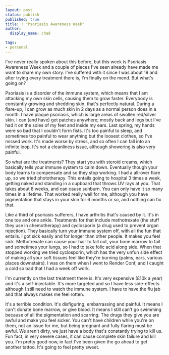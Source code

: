 ```yaml
---
layout: post
status: publish
published: true
title: ! "Psoriasis Awareness Week"
author:
  display_name: chad

tags:
- personal
---
```


I've never really spoken about this before, but this week is Psoriasis Awareness Week and a couple of pieces I've seen already have made me want to share my own story. I've suffered with it since I was about 19 and after trying every treatment there is, I'm finally on the mend. But what's going on?

<!--more-->

Psoriasis is a disorder of the immune system, which means that I am attacking my own skin cells, causing them to grow faster. Everybody is constantly growing and shedding skin, that's perfectly natural. During a flare-up, I can grow as much skin in 2 days as a normal person does in a month. I have plaque psoriasis, which is large areas of swollen red/silver skin. I can (and have) get patches anywhere; mostly back and legs but I've had it on the soles of my feet and inside my ears. Last spring, my hands were so bad that I couldn't form fists. It's too painful to sleep, and sometimes too painful to wear anything but the loosest clothes, so I've missed work. It's made worse by stress, and so often I can fall into an infinite loop. It's not a cleanliness issue, although showering is also very painful.

So what are the treatments? They start you with steroid creams, which basically tells your immune system to calm down. Eventually though your body learns to compensate and so they stop working. I had a all-over flare up, so we tried phototherapy. This entails going to hospital 3 times a week, getting naked and standing in a cupboard that throws UV rays at you. That takes about 8 weeks, and can cause sunburn. You can only have it so many times in a lifetime. That worked really well for me, although you have pigmentation that stays in your skin for 6 months or so, and nothing can fix that.

Like a third of psoriasis sufferers, I have arthritis that's caused by it. It's in one toe and one ankle. Treatments for that include methotrexate (the stuff they use in chemotherapy) and cyclosporin (a drug used to prevent organ rejection). They basically turn your immune system off, with all the fun that entails. I got sick easily and for longer than other people. It makes you feel sick. Methotrexate can cause your hair to fall out, your bone marrow to fail and sometimes your lungs, so I had to take folic acid along side. When that stopped working we tried cyclosporin, which has the very unfun side effect of making all your soft tissues feel like they're burning (palms, ears, various places downstairs). I was on them when I went to Render Conf, and I caught a cold so bad that I had a week off work.

I'm currently on the last treatment there is. It's very expensive (£10k a year) and it's a self-injectable. It's more targeted and so I have less side-effects although I still need to watch the immune system. I have to have the flu jab and that always makes me feel rotten.

It's a terrible condition. It's disfiguring, embarrassing and painful. It means I can't donate bone marrow, or give blood. It means I still can't go swimming because of all the pigmentation and scarring. The drugs they give you are awful and make you feel sicker. You can't have children while you're on them, not an issue for me, but being pregnant and fully flaring must be awful. We aren't dirty, we just have a body that's constantly trying to kill us. Fun fact, in very severe cases, it can cause complete skin failure and kill you. I'm pretty good now, in fact I've been given the go ahead to get another tattoo. It's going to feel pretty sweet.

